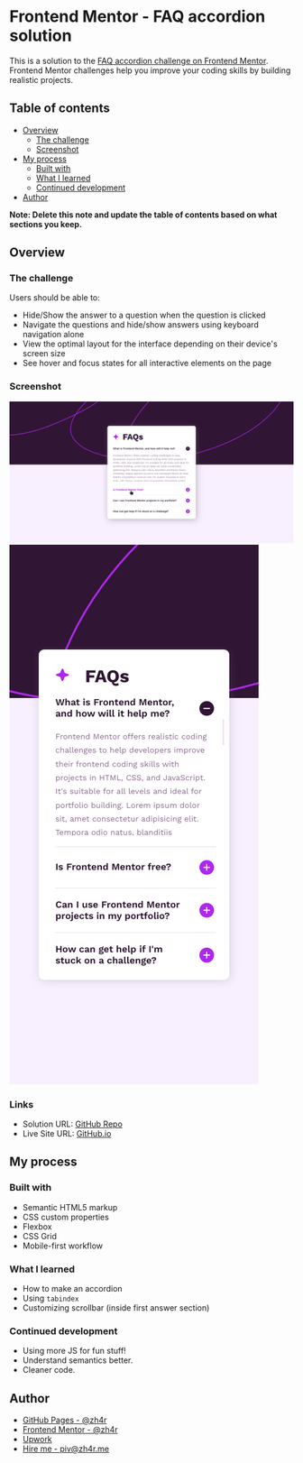 # Frontend Mentor - FAQ accordion solution

This is a solution to the [FAQ accordion challenge on Frontend Mentor](https://www.frontendmentor.io/challenges/faq-accordion-wyfFdeBwBz). Frontend Mentor challenges help you improve your coding skills by building realistic projects. 

## Table of contents

- [Overview](#overview)
  - [The challenge](#the-challenge)
  - [Screenshot](#screenshot)
- [My process](#my-process)
  - [Built with](#built-with)
  - [What I learned](#what-i-learned)
  - [Continued development](#continued-development)
- [Author](#author)

**Note: Delete this note and update the table of contents based on what sections you keep.**

## Overview

### The challenge

Users should be able to:

- Hide/Show the answer to a question when the question is clicked
- Navigate the questions and hide/show answers using keyboard navigation alone
- View the optimal layout for the interface depending on their device's screen size
- See hover and focus states for all interactive elements on the page

### Screenshot

![](./design/ScrnShts/desktopWithActive_scrnshot.png)
![](./design/ScrnShts/mobile_scrnshot.png)
### Links

- Solution URL: [GitHub Repo](https://github.com/zh4r/FeM-FAQ_ACCORDION)
- Live Site URL: [GitHub.io](https://zh4r.github.io/FEM/faq-accordion/index.html)

## My process

### Built with

- Semantic HTML5 markup
- CSS custom properties
- Flexbox
- CSS Grid
- Mobile-first workflow

### What I learned

- How to make an accordion
- Using `tabindex`
- Customizing scrollbar (inside first answer section) 

### Continued development

- Using more JS for fun stuff!
- Understand semantics better.
- Cleaner code.

## Author

- [GitHub Pages - @zh4r](https://zh4r.github.io/)
- [Frontend Mentor -  @zh4r](https://www.frontendmentor.io/profile/zh4r)
- [Upwork](https://www.upwork.com/freelancers/~012011fab05dc8d091)
- [Hire me - piv@zh4r.me](mailto:piv@zh4r.me)
